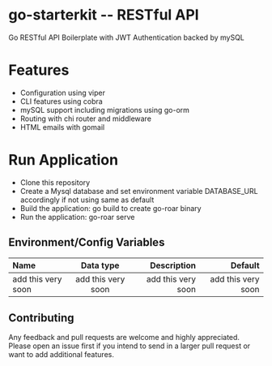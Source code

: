 # go-starterkit -- RESTful API 
Go RESTful API Boilerplate with JWT Authentication backed by mySQL
# Features
* Configuration using viper
* CLI features using cobra
* mySQL support including migrations using go-orm
* Routing with chi router and middleware
* HTML emails with gomail

# Run Application
- Clone this repository
- Create a Mysql database and set environment variable DATABASE_URL accordingly if not using same as default
- Build the application: go build to create go-roar binary
- Run the application: go-roar serve

## Environment/Config Variables
| Name | Data type | Description |Default |
| :---         |     :---:      |          ---: |          ---: |
| add this very soon   | add this very soon     | add this very soon    | add this very soon    |





## Contributing
Any feedback and pull requests are welcome and highly appreciated. Please open an issue first if you intend to send in a larger pull request or want to add additional features.


